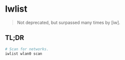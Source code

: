 # Iwlist

> Not deprecated, but surpassed many times by [iw].

## TL;DR

```sh
# Scan for networks.
iwlist wlan0 scan
```
